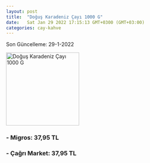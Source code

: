 ```yaml
---
layout: post
title:  "Doğuş Karadeniz Çayı 1000 G"
date:   Sat Jan 29 2022 17:15:13 GMT+0300 (GMT+03:00)
categories: cay-kahve
---
```


Son Güncelleme: 29-1-2022

<img src="https://migros-dali-storage-prod.global.ssl.fastly.net/sanalmarket/product/03118206/03118206-d16a73-1650x1650.jpg" width="200" alt="Doğuş Karadeniz Çayı 1000 G" />


### - Migros: 37,95 TL

### - Çağrı Market: 37,95 TL

